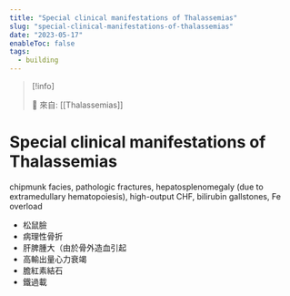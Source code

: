 ```yaml
---
title: "Special clinical manifestations of Thalassemias"
slug: "special-clinical-manifestations-of-thalassemias"
date: "2023-05-17"
enableToc: false
tags:
  - building
---
```


> [!info]
>
> 🌱 來自: [[Thalassemias]]

# Special clinical manifestations of Thalassemias

chipmunk facies, pathologic fractures, hepatosplenomegaly (due to extramedullary hematopoiesis), high-output CHF, bilirubin gallstones, Fe overload

- 松鼠臉
- 病理性骨折
- 肝脾腫大（由於骨外造血引起
- 高輸出量心力衰竭
- 膽紅素結石
- 鐵過載
